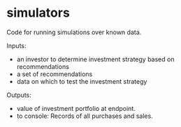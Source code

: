 simulators
===
Code for running simulations over known data.

Inputs:
- an investor to determine investment strategy based on recommendations
- a set of recommendations
- data on which to test the investment strategy

Outputs:
- value of investment portfolio at endpoint.
- to console: Records of all purchases and sales.

